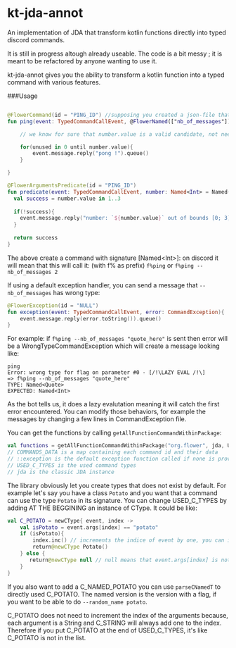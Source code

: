 # kt-jda-annot
An implementation of JDA that transform kotlin functions directly into typed discord commands.

It is still in progress altough already useable. The code is a bit messy ; it is meant to be refactored by anyone wanting
to use it. 

kt-jda-annot gives you the ability to transform a kotlin function into a typed command with various features.

###Usage

```kotlin

@FlowerCommand(id = "PING_ID") //supposing you created a json-file that you will give when creating discord commands
fun ping(event: TypedCommandCallEvent, @FlowerNamed(["nb_of_messages"]) number: Named<Int> = Named("", 1) ){

    // we know for sure that number.value is a valid candidate, not need to verify

    for(unused in 0 until number.value){
        event.message.reply("pong !").queue() 
    }

}

@FlowerArgumentsPredicate(id = "PING_ID")
fun predicate(event: TypedCommandCallEvent, number: Named<Int> = Named("", 1)){
  val success = number.value in 1..3
  
  if(!success){
    event.message.reply("number: `${number.value}` out of bounds [0; 3]").queue()
  }
  
  return success
}

```

The above create a command with signature \[Named\<Int\>\]: on discord it will mean that this will call it: (with f% as prefix)
  `f%ping` or `f%ping --nb_of_messages 2`
  
If using a default exception handler, you can send a message that `--nb_of_messages` has wrong type:

```kotlin
@FlowerException(id = "NULL")
fun exception(event: TypedCommandCallEvent, error: CommandException){
    event.message.reply(error.toString()).queue()
}
```

For example: if `f%ping --nb_of_messages "quote_here"` is sent then error will be a WrongTypeCommandException which will create a message looking like:
```
ping
Error: wrong type for flag on parameter #0 - [/!\LAZY EVAL /!\]
=> f%ping --nb_of_messages "quote_here"
TYPE: Named<Quote>
EXPECTED: Named<Int>
```
As the bot tells us, it does a lazy evalutation meaning it will catch the first error encountered.
You can modify those behaviors, for example the messages by changing a few lines in CommandException file.

You can get the functions by calling `getAllFunctionCommandWithinPackage`:
```kotlin
val functions = getAllFunctionCommandWithinPackage("org.flower", jda, USED_C_TYPES, ::exception, COMMANDS_DATA)
// COMMANDS_DATA is a map containing each command id and their data
// ::exception is the default exception function called if none is provided with FlowerException and a corresponding id
// USED_C_TYPES is the used command types
// jda is the classic JDA instance
```
The library obviously let you create types that does not exist by default.
For example let's say you have a class `Potato` and you want that a command can use the type `Potato` in its signature.
You can change USED_C_TYPES by adding AT THE BEGGINING an instance of CType<Potato>. It could be like:
  
```kotlin
val C_POTATO = newCType{ event, index ->
    val isPotato = event.args[index] == "potato"
    if (isPotato){
        index.inc() // increments the indice of event by one, you can increase by more if you want (C_QUOTE for example)
        return@newCType Potato()
    } else {
       return@newCType null // null means that event.args[index] is not a potato and no increment is needed
    } 
}
```
  
If you also want to add a C_NAMED_POTATO you can use `parseCNamedT` to directly used C_POTATO. The named version is the version with 
a flag, if you want to be able to do `--random_name potato`.

C_POTATO does not need to increment the index of the arguments because, each argument is a String and C_STRING will always add one to the index.
Therefore if you put C_POTATO at the end of USED_C_TYPES, it's like C_POTATO is not in the list.
  
